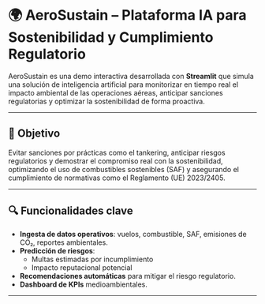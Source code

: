 # 🌍 AeroSustain – Plataforma IA para Sostenibilidad y Cumplimiento Regulatorio

AeroSustain es una demo interactiva desarrollada con **Streamlit** que simula una solución de inteligencia artificial para monitorizar en tiempo real el impacto ambiental de las operaciones aéreas, anticipar sanciones regulatorias y optimizar la sostenibilidad de forma proactiva.



---

## 🎯 Objetivo

Evitar sanciones por prácticas como el tankering, anticipar riesgos regulatorios y demostrar el compromiso real con la sostenibilidad, optimizando el uso de combustibles sostenibles (SAF) y asegurando el cumplimiento de normativas como el Reglamento (UE) 2023/2405.

---

## 🔍 Funcionalidades clave

- **Ingesta de datos operativos**: vuelos, combustible, SAF, emisiones de CO₂, reportes ambientales.
- **Predicción de riesgos**:
  - Multas estimadas por incumplimiento
  - Impacto reputacional potencial
- **Recomendaciones automáticas** para mitigar el riesgo regulatorio.
- **Dashboard de KPIs** medioambientales.

---



